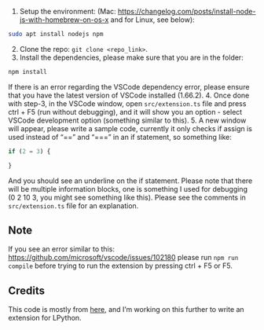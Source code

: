 
1. Setup the environment: (Mac: https://changelog.com/posts/install-node-js-with-homebrew-on-os-x and for Linux, see below):

```bash
sudo apt install nodejs npm
```

2. Clone the repo: `git clone <repo_link>`.
3. Install the dependencies, please make sure that you are in the folder:

```bash
npm install
```

If there is an error regarding the VSCode dependency error, please ensure that you have the latest version of VSCode installed (1.66.2).
4. Once done with step-3, in the VSCode window, open `src/extension.ts` file and press ctrl + F5 (run without debugging), and it will show you an option - select VSCode development option (something similar to this).
5. A new window will appear, please write a sample code, currently it only checks if assign is used instead of “==” and “===” in an if statement, so something like:

```javascript
if (2 = 3) {

}
```

And you should see an underline on the if statement. Please note that there will be multiple information blocks, one is something I used for debugging (0 2 10 3, you might see something like this). Please see the comments in `src/extension.ts` file for an explanation.

## Note

If you see an error similar to this: https://github.com/microsoft/vscode/issues/102180 please run `npm run compile` before trying to run the extension by pressing ctrl + F5 or F5.

## Credits

This code is mostly from [here](https://github.com/hchiam/custom-vscode-linter), and I’m working on this further to write an extension for LPython.
